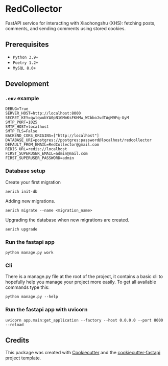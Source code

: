 # RedCollector

FastAPI service for interacting with Xiaohongshu (XHS): fetching posts, comments, and sending comments using stored cookies.


## Prerequisites

- `Python 3.9+`
- `Poetry 1.2+`
- `MySQL 8.0+`



## Development

### `.env` example

```shell
DEBUG=True
SERVER_HOST=http://localhost:8000
SECRET_KEY=qwtqwubYA0pN1GMmKsFKHMw_WCbboJvdTAgM9Fq-UyM
SMTP_PORT=1025
SMTP_HOST=localhost
SMTP_TLS=False
BACKEND_CORS_ORIGINS=["http://localhost"]
DATABASE_URI=postgres://postgres:password@localhost/redcollector
DEFAULT_FROM_EMAIL=RedCollector@gmail.com
REDIS_URL=redis://localhost
FIRST_SUPERUSER_EMAIL=admin@mail.com
FIRST_SUPERUSER_PASSWORD=admin
```

### Database setup

Create your first migration

```shell
aerich init-db
```

Adding new migrations.

```shell
aerich migrate --name <migration_name>
```

Upgrading the database when new migrations are created.

```shell
aerich upgrade
```

### Run the fastapi app

```shell
python manage.py work
```

### Cli

There is a manage.py file at the root of the project, it contains a basic cli to hopefully
help you manage your project more easily. To get all available commands type this:

```shell
python manage.py --help
```

### Run the fastapi app with uvicorn

```shell
uvicorn app.main:get_application --factory --host 0.0.0.0 --port 8000 --reload
```
## Credits

This package was created with [Cookiecutter](https://github.com/cookiecutter/cookiecutter) and the [cookiecutter-fastapi](https://github.com/tobi-de/cookiecutter-fastapi) project template.
